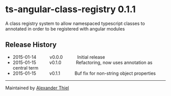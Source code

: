 # ts-angular-class-registry 0.1.1

A class registry system to allow namespaced typescript classes to annotated in order to be registered with angular modules


## Release History

 * 2015-01-14   v0.0.0    Initial release
 * 2015-01-15   v0.1.0    Refactoring, now uses annotation as central term
 * 2015-01-15   v0.1.1    Buf fix for non-string object properties

---

Maintained by [Alexander Thiel](http://www.alexthiel.de)

